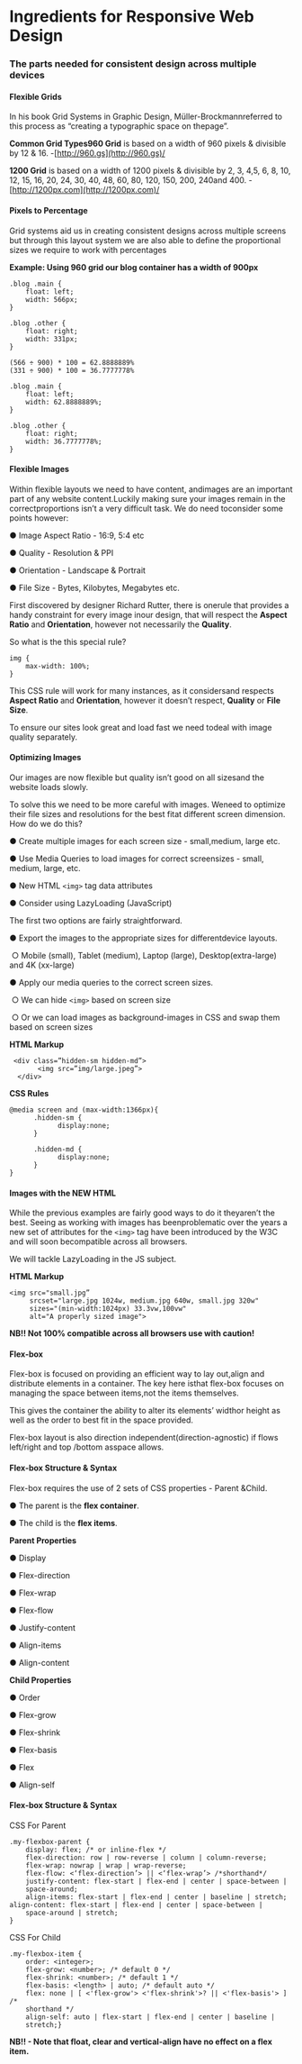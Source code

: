 # Ingredients for Responsive Web Design

### The parts needed for consistent design across multiple devices

#### Flexible Grids

In his book Grid Systems in Graphic Design, Müller-Brockmannreferred to this process as “creating a typographic space on thepage”.

**Common Grid Types960 Grid** is based on a width of 960 pixels & divisible by 12 & 16. -[http://960.gs](http://960.gs)/

**1200 Grid** is based on a width of 1200 pixels & divisible by 2, 3, 4,5, 6, 8, 10, 12, 15, 16, 20, 24, 30, 40, 48, 60, 80, 120, 150, 200, 240and 400. - [http://1200px.com](http://1200px.com)/

#### Pixels to Percentage

Grid systems aid us in creating consistent designs across multiple screens but through this layout system we are also able to define the proportional sizes we require to work with percentages

**Example: Using 960 grid our blog container has a width of 900px**

```text
.blog .main {
    float: left;
    width: 566px;
}
 
.blog .other {
    float: right;
    width: 331px;
}
​
(566 ÷ 900) * 100 = 62.8888889%
(331 ÷ 900) * 100 = 36.7777778%
​
.blog .main {
    float: left;
    width: 62.8888889%;
}
​
.blog .other {
    float: right;
    width: 36.7777778%;
}
```

#### Flexible Images

Within flexible layouts we need to have content, andimages are an important part of any website content.Luckily making sure your images remain in the correctproportions isn’t a very difficult task. We do need toconsider some points however:

● Image Aspect Ratio - 16:9, 5:4 etc

● Quality - Resolution & PPI

● Orientation - Landscape & Portrait

● File Size - Bytes, Kilobytes, Megabytes etc.

First discovered by designer Richard Rutter, there is onerule that provides a handy constraint for every image inour design, that will respect the **Aspect Ratio** and **Orientation**, however not necessarily the **Quality**.

So what is the this special rule?

```text
img {
    max-width: 100%;
}
```

This CSS rule will work for many instances, as it considersand respects **Aspect Ratio** and **Orientation**, however it doesn’t respect, **Quality** or **File Size**.

To ensure our sites look great and load fast we need todeal with image quality separately.

#### Optimizing Images

Our images are now flexible but quality isn’t good on all sizesand the website loads slowly.

To solve this we need to be more careful with images. Weneed to optimize their file sizes and resolutions for the best fitat different screen dimension. How do we do this?

● Create multiple images for each screen size - small,medium, large etc.

● Use Media Queries to load images for correct screensizes - small, medium, large, etc.

● New HTML `<img>` tag data attributes

● Consider using LazyLoading \(JavaScript\)

The first two options are fairly straightforward.

● Export the images to the appropriate sizes for differentdevice layouts.

​ ○ Mobile \(small\), Tablet \(medium\), Laptop \(large\), Desktop\(extra-large\) and 4K \(xx-large\)

● Apply our media queries to the correct screen sizes.

​ ○ We can hide `<img>` based on screen size

​ ○ Or we can load images as background-images in CSS and swap them based on screen sizes

**HTML Markup**

```text
 <div class=”hidden-sm hidden-md”>
       <img src=”img/large.jpeg”>
  </div>
```

**CSS Rules**

```text
@media screen and (max-width:1366px){
      .hidden-sm {
            display:none;
      }
      
      .hidden-md {
            display:none;         
      }
}
```

#### Images with the NEW HTML

While the previous examples are fairly good ways to do it theyaren’t the best. Seeing as working with images has beenproblematic over the years a new set of attributes for the `<img>` tag have been introduced by the W3C and will soon becompatible across all browsers.

We will tackle LazyLoading in the JS subject.

**HTML Markup**

```text
<img src="small.jpg”
     srcset="large.jpg 1024w, medium.jpg 640w, small.jpg 320w"
     sizes="(min-width:1024px) 33.3vw,100vw"
     alt="A properly sized image">   
```

**NB!! Not 100% compatible across all browsers use with caution!**

#### Flex-box

Flex-box is focused on providing an efficient way to lay out,align and distribute elements in a container. The key here isthat flex-box focuses on managing the space between items,not the items themselves.

This gives the container the ability to alter its elements’ widthor height as well as the order to best fit in the space provided.

Flex-box layout is also direction independent\(direction-agnostic\) if flows left/right and top /bottom asspace allows.

#### Flex-box Structure & Syntax

Flex-box requires the use of 2 sets of CSS properties - Parent &Child.

● The parent is the **flex container**.

● The child is the **flex items**.

**Parent Properties**

● Display

● Flex-direction

● Flex-wrap

● Flex-flow

● Justify-content

● Align-items

● Align-content

**Child Properties**

● Order

● Flex-grow

● Flex-shrink

● Flex-basis

● Flex

● Align-self

#### Flex-box Structure & Syntax

CSS For Parent

```text
.my-flexbox-parent {
    display: flex; /* or inline-flex */
    flex-direction: row | row-reverse | column | column-reverse;
    flex-wrap: nowrap | wrap | wrap-reverse;
    flex-flow: <‘flex-direction’> || <‘flex-wrap’> /*shorthand*/
    justify-content: flex-start | flex-end | center | space-between |
    space-around;    
    align-items: flex-start | flex-end | center | baseline | stretch;           align-content: flex-start | flex-end | center | space-between |
    space-around | stretch;
}
```

CSS For Child

```text
.my-flexbox-item {
    order: <integer>;
    flex-grow: <number>; /* default 0 */
    flex-shrink: <number>; /* default 1 */
    flex-basis: <length> | auto; /* default auto */
    flex: none | [ <'flex-grow'> <'flex-shrink'>? || <'flex-basis'> ] /*
    shorthand */
    align-self: auto | flex-start | flex-end | center | baseline |
    stretch;}
```

**NB!! - Note that float, clear and vertical-align have no effect on a flex item.**

